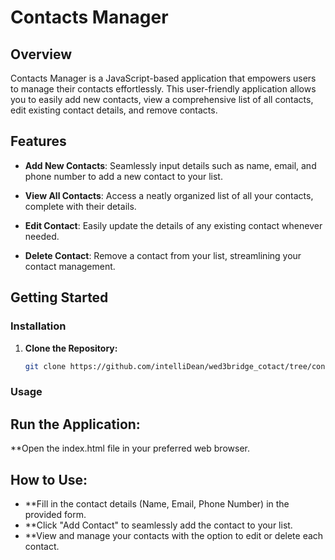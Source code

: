 # Contacts Manager

## Overview

Contacts Manager is a JavaScript-based application that empowers users to manage their contacts effortlessly. This user-friendly application allows you to easily add new contacts, view a comprehensive list of all contacts, edit existing contact details, and remove contacts.

## Features

- **Add New Contacts**: Seamlessly input details such as name, email, and phone number to add a new contact to your list.

- **View All Contacts**: Access a neatly organized list of all your contacts, complete with their details.

- **Edit Contact**: Easily update the details of any existing contact whenever needed.

- **Delete Contact**: Remove a contact from your list, streamlining your contact management.

## Getting Started

### Installation

1. **Clone the Repository:**

   ```bash
   git clone https://github.com/intelliDean/wed3bridge_cotact/tree/contact

### Usage
## Run the Application:

**Open the index.html file in your preferred web browser.

## How to Use:

- **Fill in the contact details (Name, Email, Phone Number) in the provided form.
- **Click "Add Contact" to seamlessly add the contact to your list.
- **View and manage your contacts with the option to edit or delete each contact.
